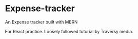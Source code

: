 # Expense-tracker
An Expense tracker built with MERN

For React practice. Loosely followed tutorial by Traversy media.

